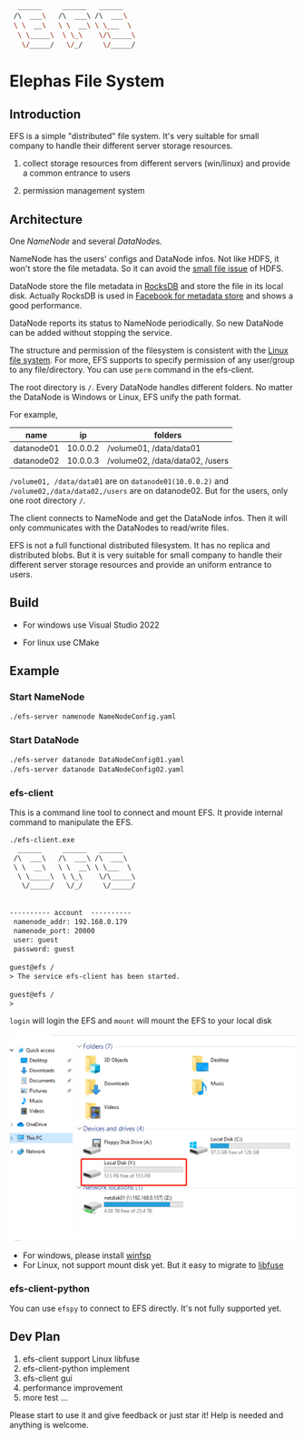 ```bash
  ______     ______   ______
 /\  ___\   /\  ___\ /\  ___\
 \ \  __\   \ \  __\ \ \___  \
  \ \_____\  \ \_\    \/\_____\
   \/_____/   \/_/     \/_____/

```

# Elephas File System

## Introduction

EFS is a simple "distributed" file system. It's very suitable for small company to handle their different server storage resources.

1. collect storage resources from different servers (win/linux) and provide a common entrance to users

2. permission management system

## Architecture

One *NameNode* and several *DataNode*s.

NameNode has the users' configs and DataNode infos. Not like HDFS, it won't store the file metadata. So it can avoid the [small file issue](https://www.sciencedirect.com/science/article/pii/S1319157821002585) of HDFS.

DataNode store the file metadata in [RocksDB](https://github.com/facebook/rocksdb) and store the file in its local disk. Actually RocksDB is used in [Facebook for metadata store](https://www.usenix.org/system/files/fast21-pan.pdf) and shows a good performance. 

DataNode reports its status to NameNode periodically. So new DataNode can be added without stopping the service.

The structure and permission of the filesystem is consistent with the [Linux file system](https://linuxize.com/post/understanding-linux-file-permissions/). For more, EFS supports to specify permission of any user/group to any file/directory. You can use `perm` command in the efs-client.

The root directory is `/`. Every DataNode handles different folders. No matter the DataNode is Windows or Linux, EFS unify the path format.

For example, 

| name | ip | folders |
|---|---|---|
|datanode01|10.0.0.2| /volume01, /data/data01 |
|datanode02|10.0.0.3| /volume02, /data/data02, /users |


`/volume01, /data/data01` are on `datanode01(10.0.0.2)` and `/volume02,/data/data02,/users` are on datanode02. But for the users, only one root directory `/`.

The client connects to NameNode and get the DataNode infos. Then it will only communicates with the DataNodes to read/write files.

EFS is not a full functional distributed filesystem. It has no replica and distributed blobs. But it is very suitable for small company to handle their different server storage resources and provide an uniform entrance to users.

## Build

* For windows use Visual Studio 2022

* For linux use CMake

## Example

### Start NameNode

```bash
./efs-server namenode NameNodeConfig.yaml
```

### Start DataNode
```bash
./efs-server datanode DataNodeConfig01.yaml
./efs-server datanode DataNodeConfig02.yaml
```

### efs-client

This is a command line tool to connect and mount EFS. It provide internal command to manipulate the EFS.

```
./efs-client.exe
  ______     ______   ______
 /\  ___\   /\  ___\ /\  ___\
 \ \  __\   \ \  __\ \ \___  \
  \ \_____\  \ \_\    \/\_____\
   \/_____/   \/_/     \/_____/


---------- account  ----------
 namenode_addr: 192.168.0.179
 namenode_port: 20000
 user: guest
 password: guest

guest@efs /
> The service efs-client has been started.

guest@efs /
> 
```

`login` will login the EFS and `mount` will mount the EFS to your local disk 

![mount](doc/disk.png)

* For windows, please install [winfsp](https://github.com/winfsp/winfsp)
* For Linux, not support mount disk yet. But it easy to migrate to [libfuse](https://github.com/libfuse/libfuse)

### efs-client-python

You can use `efspy` to connect to EFS directly. It's not fully supported yet.


## Dev Plan

1. efs-client support Linux libfuse
2. efs-client-python implement
3. efs-client gui
4. performance improvement
5. more test ...

Please start to use it and give feedback or just star it! Help is needed and anything is welcome.
